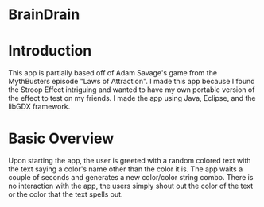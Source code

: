 # BrainDrain
# Introduction
This app is partially based off of Adam Savage's game from the MythBusters episode "Laws of Attraction".  I made this app because I found the Stroop Effect intriguing and wanted to have my own portable version of the effect to test on my friends.  I made the app using Java, Eclipse, and the libGDX framework.

# Basic Overview
Upon starting the app, the user is greeted with a random colored text with the text saying a color's name other than the color it is.  The app waits a couple of seconds and generates a new color/color string combo.  There is no interaction with the app, the users simply shout out the color of the text or the color that the text spells out.
